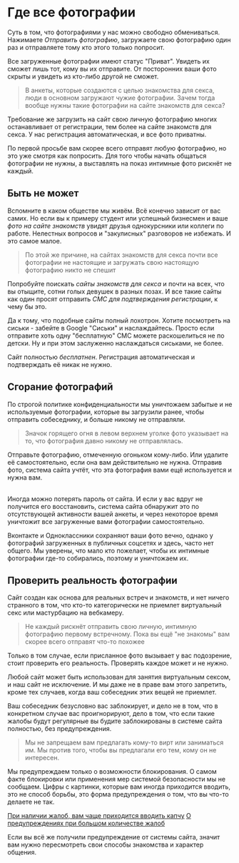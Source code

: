
# Где все фотографии

Суть в том, что фотографиями у нас можно свободно обмениваться. Нажимаете _Отправить фотографию_, загружаете свою фотографию один раз и отправляете тому кто этого только попросит.

Все загруженные фотографии имеют статус "Приват". Увидеть их сможет лишь тот, кому вы их отправите. От посторонних ваши фото скрыты и увидеть из кто-либо другой не сможет.

> В анкеты, которые создаются с целью знакомства для секса, люди в основном загружают чужие фотографии. Зачем тогда вообще нужны такие фотографии на сайте знакомств для секса?

Требование же загрузить на сайт свою личную фотографию многих останавливает от регистрации, тем более на сайте знакомств для секса. У нас регистрация автоматическая, и все фото приватны.

По первой просьбе вам скорее всего отправят любую фотографию, но это уже смотря как попросить. Для того чтобы начать общаться фотографии не нужны, а выставлять на показ интимные фото рискнёт не каждый.

## Быть не может

Вспомните в каком обществе мы живём. Всё конечно зависит от вас самих. Но если вы к примеру студент или успешный бизнесмен и ваше _фото на сайте знакомств_ увидят друзья однокурсники или коллеги по работе. Нелестных вопросов и "закулисных" разговоров не избежать. И это самое малое.

> По этой же причине, на сайтах знакомств для секса почти все фотографии не настоящие и загружать свою настоящую фотографию никто не спешит

Попробуйте поискать _сайты знакомств для секса_ и почти на всех, что вы отыщите, сотни голых девушек в разных позах. И все такие сайты как один просят отправить _СМС для подтверждения регистрации_, к чему бы это.

Да к тому, что подобные сайты полный лохотрон. Хотите посмотреть на сиськи - забейте в Google "Сиськи" и наслаждайтесь. Просто если отправите хоть одну "бесплатную" СМС можете раскошелиться не по детски. Ну и при этом заслуженно наслаждаться сиськами, не более.

Сайт полностью _бесплатнен_. Регистрация автоматическая и подтверждать её никак не нужно.

## Сгорание фотографий

По строгой политике конфиденциальности мы уничтожаем забытые и не используемые фотографии, которые вы загрузили ранее, чтобы отправить собеседнику, и больше никому не отправляли. 
    
> Значок горящего огня в левом верхнем уголке фото указывает на то, что фотография давно никому не отправлялась.

Отправьте фотографию, отмеченную огоньком кому-либо. Или удалите её самостоятельно, если она вам действительно не нужна. Отправив фото, система сайта учтёт, что эта фотография вами ещё используется и нужна вам.<br><br>
  
Иногда можно потерять пароль от сайта. И если у вас вдруг не получится его восстановить, система сайта обнаружит это по отсутствующей активности вашей анкеты, и через некоторое время уничтожит все загруженные вами фотографии самостоятельно.
  
Вконтакте и Одноклассники сохраняют ваши фото вечно, однако у фотографий загруженных в публичных соцсетях и здесь, часто нет общего. Мы уверены, что мало кто пожелает, чтобы их интимные фотографии где-то собирались, поэтому и уничтожаем их.


## Проверить реальность фотографии

Сайт создан как основа для реальных встреч и знакомств, и нет ничего странного в том, что кто-то категорически не приемлет виртуальный секс или мастурбацию на вебкамеру.

> Не каждый рискнёт отправить свою личную, интимную фотографию первому встречному. Пока вы ещё "не знакомы" вам скорее всего отправят что-то похожее

Только в том случае, если присланное фото вызывает у вас подозрение, стоит проверить его реальность. Проверять каждое может и не нужно.

Любой сайт может быть использован для занятия виртуальным сексом, и наш сайт не исключение. И мы даже не в праве вам этого запретить, кроме тех случаев, когда ваш собеседник этих вещей не приемлет.

Ваш собеседник безусловно вас заблокирует, и дело не в том, что в конкретном случае вас проигнорируют, дело в том, что если такие жалобы будут регулярные вы будите заблокированы в системе сайта полностью, без предупреждения.

> Мы не запрещаем вам предлагать кому-то вирт или заниматься им. Мы против того, чтобы вы предлагали его тем, кому он не интересен.

Мы предупреждаем только о возможности блокирования. О самом факте блокировки или применения мер системой безопасности мы не сообщаем. Цифры с картинки, которые вам иногда приходится вводить, это не способ борьбы, это форма предупреждения о том, что вы что-то делаете не так.
  
[При наличии жалоб, вам чаще приходится вводить капчу]()
[О предупреждениях при большом количестве жалоб]()

Если вы всё же получили предупреждение от системы сайта, значит вам нужно пересмотреть свои способы знакомства и характер общения. 
 







